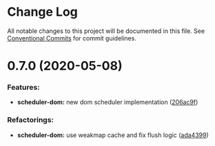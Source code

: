 # Change Log

All notable changes to this project will be documented in this file.
See [Conventional Commits](https://conventionalcommits.org) for commit guidelines.

<a name="0.7.0"></a>
# 0.7.0 (2020-05-08)

### Features:

* **scheduler-dom:** new dom scheduler implementation ([206ac9f](https://github.com/aurelia/aurelia/commit/206ac9f))


### Refactorings:

* **scheduler-dom:** use weakmap cache and fix flush logic ([ada4399](https://github.com/aurelia/aurelia/commit/ada4399))

